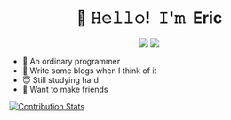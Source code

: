 <h1 align="center">👋 𝙷𝚎𝚕𝚕𝚘! 𝙸'𝚖 Eric</h1>
<p align="center">
  <a href="https://twitter.com/ericsyy0"><img src="https://img.shields.io/badge/-@ericsyy0-00acee?style=flat&logo=Twitter&logoColor=white"/></a>
  <a href="https://github.com/ericsyy"><img src="https://img.shields.io/badge/-ericsyy-3a3a3a?style=flat&logo=GitHub&logoColor=white" /></a>
</p>

* 🤣 An ordinary programmer
* 🧱 Write some blogs when I think of it
* 😇 Still studying hard
* 🌈 Want to make friends


[![Contribution Stats](https://github-contribution-stats.vercel.app/api/?username=ericsyy)](https://github.com/LordDashMe/github-contribution-stats/)


<!--
**EricShi/EricShi** is a ✨ _special_ ✨ repository because its `README.md` (this file) appears on your GitHub profile.

Here are some ideas to get you started:

- 🔭 I’m currently working on ...
- 🌱 I’m currently learning ...
- 👯 I’m looking to collaborate on ...
- 🤔 I’m looking for help with ...
- 💬 Ask me about ...
- 📫 How to reach me: ...
- 😄 Pronouns: ...
- ⚡ Fun fact: ...
-->
